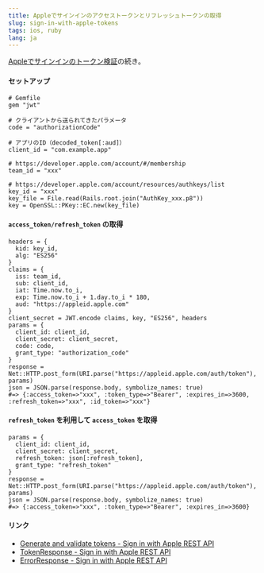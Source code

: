 ```yaml
---
title: Appleでサインインのアクセストークンとリフレッシュトークンの取得
slug: sign-in-with-apple-tokens
tags: ios, ruby
lang: ja
---
```


[Appleでサインインのトークン検証](/posts/verify-sign-in-with-apple-token/)の続き。

#### セットアップ

```
# Gemfile
gem "jwt"

# クライアントから送られてきたパラメータ
code = "authorizationCode"

# アプリのID（decoded_token[:aud]）
client_id = "com.example.app"

# https://developer.apple.com/account/#/membership
team_id = "xxx"

# https://developer.apple.com/account/resources/authkeys/list
key_id = "xxx"
key_file = File.read(Rails.root.join("AuthKey_xxx.p8"))
key = OpenSSL::PKey::EC.new(key_file)
```

#### `access_token/refresh_token` の取得

```
headers = {
  kid: key_id,
  alg: "ES256"
}
claims = {
  iss: team_id,
  sub: client_id,
  iat: Time.now.to_i,
  exp: Time.now.to_i + 1.day.to_i * 180,
  aud: "https://appleid.apple.com"
}
client_secret = JWT.encode claims, key, "ES256", headers
params = {
  client_id: client_id,
  client_secret: client_secret,
  code: code,
  grant_type: "authorization_code"
}
response = Net::HTTP.post_form(URI.parse("https://appleid.apple.com/auth/token"), params)
json = JSON.parse(response.body, symbolize_names: true)
#=> {:access_token=>"xxx", :token_type=>"Bearer", :expires_in=>3600, :refresh_token=>"xxx", :id_token=>"xxx"}
```

#### `refresh_token` を利用して `access_token` を取得

```
params = {
  client_id: client_id,
  client_secret: client_secret,
  refresh_token: json[:refresh_token],
  grant_type: "refresh_token"
}
response = Net::HTTP.post_form(URI.parse("https://appleid.apple.com/auth/token"), params)
json = JSON.parse(response.body, symbolize_names: true)
#=> {:access_token=>"xxx", :token_type=>"Bearer", :expires_in=>3600}
```

#### リンク

- [Generate and validate tokens - Sign in with Apple REST API](https://developer.apple.com/documentation/signinwithapplerestapi/generate_and_validate_tokens)
- [TokenResponse - Sign in with Apple REST API](https://developer.apple.com/documentation/signinwithapplerestapi/tokenresponse)
- [ErrorResponse - Sign in with Apple REST API](https://developer.apple.com/documentation/signinwithapplerestapi/errorresponse)
